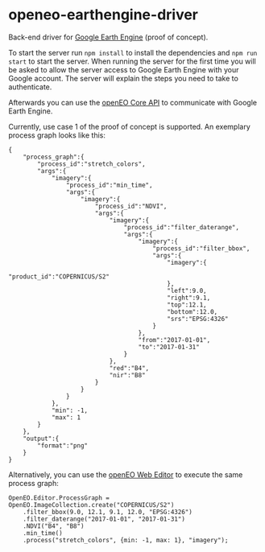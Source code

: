 # openeo-earthengine-driver
Back-end driver for [Google Earth Engine](https://earthengine.google.com/) (proof of concept).

To start the server run `npm install` to install the dependencies and  `npm run start` to start the server. When running the server for the first time you will be asked to allow the server access to Google Earth Engine with your Google account. The server will explain the steps you need to take to authenticate.

Afterwards you can use the [openEO Core API](https://open-eo.github.io/openeo-api/apireference/index.html) to communicate with Google Earth Engine.

Currently, use case 1 of the proof of concept is supported. An exemplary process graph looks like this: 

``````
{
    "process_graph":{
        "process_id":"stretch_colors",
        "args":{
            "imagery":{
                "process_id":"min_time",
                "args":{
                    "imagery":{
                        "process_id":"NDVI",
                        "args":{
                            "imagery":{
                                "process_id":"filter_daterange",
                                "args":{
                                    "imagery":{
                                        "process_id":"filter_bbox",
                                        "args":{
                                            "imagery":{
                                                "product_id":"COPERNICUS/S2"
                                            },
                                            "left":9.0,
                                            "right":9.1,
                                            "top":12.1,
                                            "bottom":12.0,
                                            "srs":"EPSG:4326"
                                        }
                                    },
                                    "from":"2017-01-01",
                                    "to":"2017-01-31"
                                }
                            },
                            "red":"B4",
                            "nir":"B8"
                        }
                    }
                }
            },
            "min": -1,
            "max": 1
        }
    },
    "output":{
        "format":"png"
    }
}
``````

Alternatively, you can use the [openEO Web Editor](https://github.com/Open-EO/openeo-web-editor) to execute the same process graph:

```
OpenEO.Editor.ProcessGraph = OpenEO.ImageCollection.create("COPERNICUS/S2")
	.filter_bbox(9.0, 12.1, 9.1, 12.0, "EPSG:4326")
	.filter_daterange("2017-01-01", "2017-01-31")
	.NDVI("B4", "B8")
	.min_time()
	.process("stretch_colors", {min: -1, max: 1}, "imagery");
```

